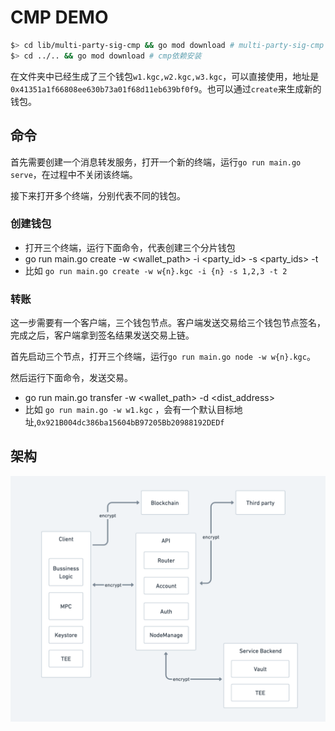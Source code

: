 # CMP DEMO



```bash 
$> cd lib/multi-party-sig-cmp && go mod download # multi-party-sig-cmp 依赖安装
$> cd ../.. && go mod download # cmp依赖安装
```

在文件夹中已经生成了三个钱包`w1.kgc,w2.kgc,w3.kgc`，可以直接使用，地址是`0x41351a1f66808ee630b73a01f68d11eb639bf0f9`。也可以通过`create`来生成新的钱包。

## 命令

首先需要创建一个消息转发服务，打开一个新的终端，运行`go run main.go serve`，在过程中不关闭该终端。

接下来打开多个终端，分别代表不同的钱包。

### 创建钱包

  - 打开三个终端，运行下面命令，代表创建三个分片钱包
  - go run main.go create -w <wallet_path> -i <party_id> -s <party_ids> -t <threshold>
  - 比如 `go run main.go create -w w{n}.kgc -i {n} -s 1,2,3 -t 2`
  
### 转账

这一步需要有一个客户端，三个钱包节点。客户端发送交易给三个钱包节点签名，完成之后，客户端拿到签名结果发送交易上链。

首先启动三个节点，打开三个终端，运行`go run main.go node -w w{n}.kgc`。

然后运行下面命令，发送交易。
  
  - go run main.go transfer -w <wallet_path> -d <dist_address>
  - 比如 `go run main.go -w w1.kgc` ，会有一个默认目标地址,`0x921B004dc386ba15604bB97205Bb20988192DEDf`

## 架构

![arch](assets/arch.png)

